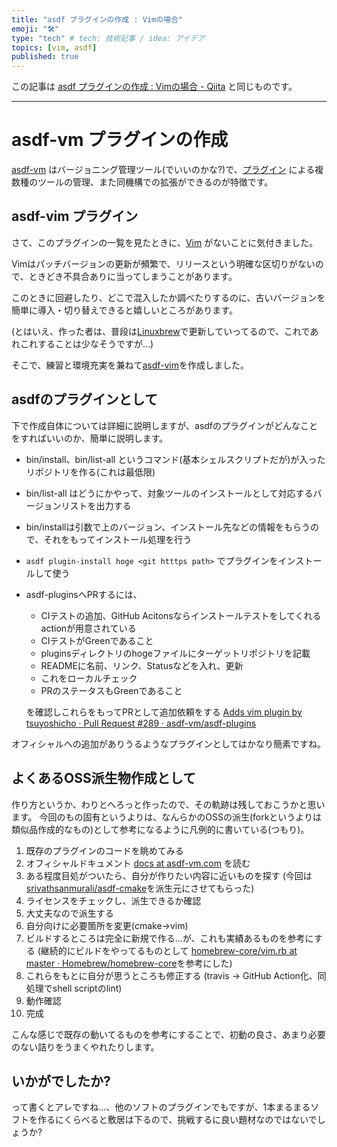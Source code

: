 ```yaml
---
title: "asdf プラグインの作成 : Vimの場合"
emoji: "🛠"
type: "tech" # tech: 技術記事 / idea: アイデア
topics: [vim, asdf]
published: true
---
```


この記事は [asdf プラグインの作成 : Vimの場合 - Qiita](https://qiita.com/tsuyoshi_cho/items/495f081117253f0b23bb) と同じものです。

----

# asdf-vm プラグインの作成

[asdf-vm](https://github.com/asdf-vm/asdf) はバージョニング管理ツール(でいいのかな?)で、[プラグイン](https://github.com/asdf-vm/asdf-plugins) による複数種のツールの管理、また同機構での拡張ができるのが特徴です。

## asdf-vim プラグイン

さて、このプラグインの一覧を見たときに、[Vim](https://github.com/vim/vim) がないことに気付きました。

Vimはパッチバージョンの更新が頻繁で、リリースという明確な区切りがないので、ときどき不具合ありに当ってしまうことがあります。

このときに回避したり、どこで混入したか調べたりするのに、古いバージョンを簡単に導入・切り替えできると嬉しいところがあります。

(とはいえ、作った者は、普段は[Linuxbrew](https://docs.brew.sh/Homebrew-on-Linux)で更新していってるので、これであれこれすることは少なそうですが...)

そこで、練習と環境充実を兼ねて[asdf-vim](https://github.com/tsuyoshicho/asdf-vim)を作成しました。

## asdfのプラグインとして

下で作成自体については詳細に説明しますが、asdfのプラグインがどんなことをすればいいのか、簡単に説明します。

* bin/install、bin/list-all というコマンド(基本シェルスクリプトだが)が入ったリポジトリを作る(これは最低限)
* bin/list-all はどうにかやって、対象ツールのインストールとして対応するバージョンリストを出力する
* bin/installは引数で上のバージョン、インストール先などの情報をもらうので、それをもってインストール処理を行う
* `asdf plugin-install hoge <git htttps path>` でプラグインをインストールして使う
* asdf-pluginsへPRするには、
    * CIテストの追加、GitHub Acitonsならインストールテストをしてくれるactionが用意されている
    * CIテストがGreenであること
    * pluginsディレクトリのhogeファイルにターゲットリポジトリを記載
    * READMEに名前、リンク、Statusなどを入れ、更新
    * これをローカルチェック
    * PRのステータスもGreenであること

    を確認しこれらをもってPRとして追加依頼をする
    [Adds vim plugin by tsuyoshicho · Pull Request #289 · asdf-vm/asdf-plugins](https://github.com/asdf-vm/asdf-plugins/pull/289)

オフィシャルへの追加がありうるようなプラグインとしてはかなり簡素ですね。

## よくあるOSS派生物作成として

作り方というか、わりとへろっと作ったので、その軌跡は残しておこうかと思います。
今回のもの固有というよりは、なんらかのOSSの派生(forkというよりは類似品作成的なもの)として参考になるように凡例的に書いている(つもり)。

1. 既存のプラグインのコードを眺めてみる
2. オフィシャルドキュメント [docs at asdf-vm.com](https://asdf-vm.com/#/) を読む
3. ある程度目処がついたら、自分が作りたい内容に近いものを探す (今回は[srivathsanmurali/asdf\-cmake](https://github.com/srivathsanmurali/asdf-cmake)を派生元にさせてもらった)
4. ライセンスをチェックし、派生できるか確認
5. 大丈夫なので派生する
6. 自分向けに必要箇所を変更(cmake->vim)
7. ビルドするところは完全に新規で作る...が、これも実績あるものを参考にする (継続的にビルドをやってるものとして [homebrew\-core/vim\.rb at master · Homebrew/homebrew\-core](https://github.com/Homebrew/homebrew-core/blob/master/Formula/vim.rb)を参考にした)
8. これらをもとに自分が思うところも修正する (travis -> GitHub Action化、同処理でshell scriptのlint)
9. 動作確認
10. 完成

こんな感じで既存の動いてるものを参考にすることで、初動の良さ、あまり必要のない詰りをうまくやれたりします。


## いかがでしたか?

って書くとアレですね...、他のソフトのプラグインでもですが、1本まるまるソフトを作るにくらべると敷居は下るので、挑戦するに良い題材なのではないでしょうか?

